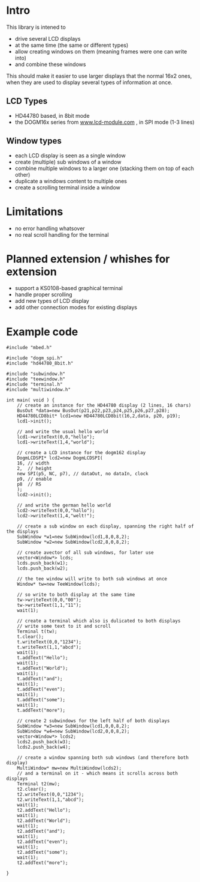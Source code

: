 Intro
=====

This library is intened to

* drive several LCD displays
* at the same time (the same or different types)
* allow creating windows on them (meaning frames were one can write into)
* and combine these windows

This should make it easier to use larger displays that the normal 16x2 ones, when they are used to display several types of information at once.

LCD Types
---------

* HD44780 based, in 8bit mode
* the DOGM16x series from www.lcd-module.com , in SPI mode (1-3 lines)

Window types
------------

* each LCD display is seen as a single window
* create (multiple)  sub windows of a window
* combine multiple windows to a larger one (stacking them on top of each other)
* duplicate a windows content to multiple ones
* create a scrolling terminal inside a window

Limitations
===========

* no error handling whatsover
* no real scroll handling for the terminal

Planned extension / whishes for extension
=========================================

* support a KS0108-based graphical terminal
* handle proper scrolling
* add new types of LCD display
* add other connection modes for existing displays

Example code
============

	#include "mbed.h"
	
	#include "dogm_spi.h"
	#include "hd44780_8bit.h"
	
	#include "subwindow.h"
	#include "teewindow.h"
	#include "terminal.h"
	#include "multiwindow.h"
	
	int main( void ) {
		// create an instance for the HD44780 display (2 lines, 16 chars)
		BusOut *data=new BusOut(p21,p22,p23,p24,p25,p26,p27,p28);
		HD44780LCD8bit* lcd1=new HD44780LCD8bit(16,2,data, p20, p19);
		lcd1->init();
	
		// and write the usual hello world
		lcd1->writeText(0,0,"hello");
		lcd1->writeText(1,4,"world");
	
		// create a LCD instance for the dogm162 display
		DogmLCDSPI* lcd2=new DogmLCDSPI(
		16, // width
		2,  // height
		new SPI(p5, NC, p7), // dataOut, no dataIn, clock
		p9, // enable
		p8  // RS
		);
		lcd2->init();
	
		// and write the german hello world
		lcd2->writeText(0,0,"hallo");
		lcd2->writeText(1,4,"welt!");
	
		// create a sub window on each display, spanning the right half of the displays
		SubWindow *w1=new SubWindow(lcd1,8,0,8,2);
		SubWindow *w2=new SubWindow(lcd2,8,0,8,2);
	
		// create avector of all sub windows, for later use
		vector<Window*> lcds;
		lcds.push_back(w1);
		lcds.push_back(w2);
		
		// the tee window will write to both sub windows at once
		Window* tw=new TeeWindow(lcds);
		
		// so write to both display at the same time
		tw->writeText(0,0,"00");
		tw->writeText(1,1,"11");
		wait(1);
		
		// create a terminal which also is dulicated to both displays
		// write some text to it and scroll
		Terminal t(tw);
		t.clear();
		t.writeText(0,0,"1234");
		t.writeText(1,1,"abcd");
		wait(1);
		t.addText("Hello");
		wait(1);
		t.addText("World");
		wait(1);
		t.addText("and");
		wait(1);
		t.addText("even");
		wait(1);
		t.addText("some");
		wait(1);
		t.addText("more");
	
		// create 2 subwindows for the left half of both displays
		SubWindow *w3=new SubWindow(lcd1,0,0,8,2);
		SubWindow *w4=new SubWindow(lcd2,0,0,8,2);
		vector<Window*> lcds2;
		lcds2.push_back(w3);
		lcds2.push_back(w4);
	
		// create a window spanning both sub windows (and therefore both display)
		MultiWindow* mw=new MultiWindow(lcds2);
		// and a terminal on it - which means it scrolls across both displays
		Terminal t2(mw);
		t2.clear();
		t2.writeText(0,0,"1234");
		t2.writeText(1,1,"abcd");
		wait(1);
		t2.addText("Hello");
		wait(1);
		t2.addText("World");
		wait(1);
		t2.addText("and");
		wait(1);
		t2.addText("even");
		wait(1);
		t2.addText("some");
		wait(1);
		t2.addText("more");
	
	}
